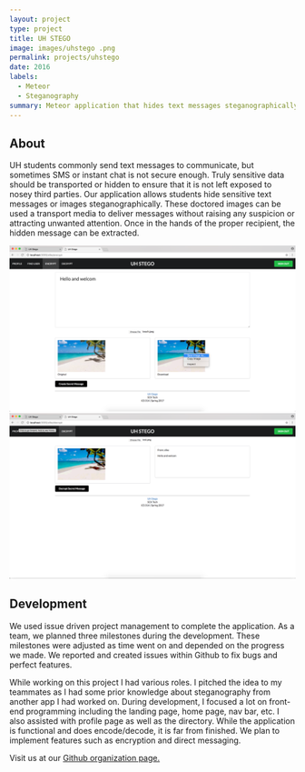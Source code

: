 ```yaml
---
layout: project
type: project
title: UH STEGO 
image: images/uhstego .png
permalink: projects/uhstego
date: 2016
labels:
  - Meteor
  - Steganography
summary: Meteor application that hides text messages steganographically within images.
---
```

## About
<p>UH students commonly send text messages to communicate, but sometimes SMS or instant chat is not secure enough. Truly sensitive data should be transported or hidden to ensure that it is not left exposed to nosey third parties. Our application allows students hide sensitive text messages or images steganographically. These doctored images can be used a transport media to deliver messages without raising any suspicion or attracting unwanted attention. Once in the hands of the proper recipient, the hidden message can be extracted.</p>

<img class="ui medium left floated image" src="../images/encrypt_download.png">
<img class="ui medium left floated image" src="../images/decrypt.png">

## Development 
<p>We used issue driven project management to complete the application. As a team, we planned three milestones during the development. These milestones were adjusted as time went on and depended on the progress we made. We reported and created issues within Github to fix bugs and perfect features.</p> 

<p>While working on this project I had various roles. I pitched the idea to my teammates as I had some prior knowledge about steganography from another app I had worked on. During development, I focused a lot on front-end programming including the landing page, home page, nav bar, etc. I also assisted with profile page as well as the directory. While the application is functional and does encode/decode, it is far from finished. We plan to implement features such as encryption and direct messaging.</p>

Visit us at our <a href="https://github.com/scktech">Github organization page.</a>
